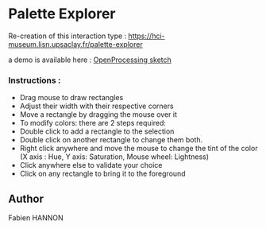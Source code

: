 # Palette Explorer

Re-creation of this interaction type : 
https://hci-museum.lisn.upsaclay.fr/palette-explorer

a demo is available here : [OpenProcessing sketch](https://openprocessing.org/sketch/2159758)

### Instructions :
- Drag mouse to draw rectangles
- Adjust their width with their respective corners
- Move a rectangle by dragging the mouse over it
- To modify colors: there are 2 steps required:
- Double click to add a rectangle to the selection
- Double click on another rectangle to change them both.
- Right click anywhere and move the mouse to change the tint of the color (X axis : Hue, Y axis: Saturation, Mouse wheel: Lightness)
- Click anywhere else to validate your choice
- Click on any rectangle to bring it to the foreground

## Author

Fabien HANNON